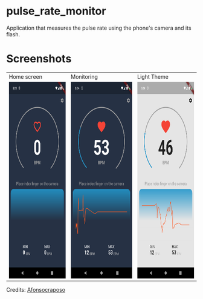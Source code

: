 # pulse_rate_monitor

Application that measures the pulse rate using the phone's camera and its flash.


# Screenshots
<table>
  <tr>
    <td>Home screen</td>
     <td>Monitoring</td>
     <td>Light Theme</td>
  </tr>
  <tr>
    <td><img src="App1.png" width=240   height=520></td>
    <td><img src="App2.png" width=240   height=520></td>
    <td><img src="App3.png" width=240   height=520></td>
    </tr>
 </table>


Credits:
[Afonsocraposo](https://github.com/Afonsocraposo)
